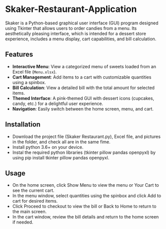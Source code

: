 # Skaker-Restaurant-Application
Skaker is a Python-based graphical user interface (GUI) program designed using Tkinter that allows users to order candies from a menu.  Its aesthetically pleasing interface, which is intended for a dessert store experience, includes a menu display, cart capabilities, and bill calculation.


## Features
- **Interactive Menu**: View a categorized menu of sweets loaded from an Excel file (`Menu.xlsx`).
- **Cart Management**: Add items to a cart with customizable quantities using a spinbox.
- **Bill Calculation**: View a detailed bill with the total amount for selected items.
- **Themed Interface**: A pink-themed GUI with dessert icons (cupcakes, candy, etc.) for a delightful user experience.
- **Navigation**: Easily switch between the home screen, menu, and cart.

## Installation
- Download the project file (Skaker Restaurant.py), Excel file, and pictures in the folder, and check all are in the same fime.
- Install python 3.6+ on your device.
- Instal the required python libraries (tkinter pillow pandas openpyxl) by using pip install tkinter pillow pandas openpyxl.


## Usage
- On the home screen, click Show Menu to view the menu or Your Cart to see the current cart.
- In the menu window, select quantities using the spinbox and click Add to cart for desired items.
- Click Proceed to checkout to view the bill or Back to Home to return to the main screen.
- In the cart window, review the bill details and return to the home screen if needed.

